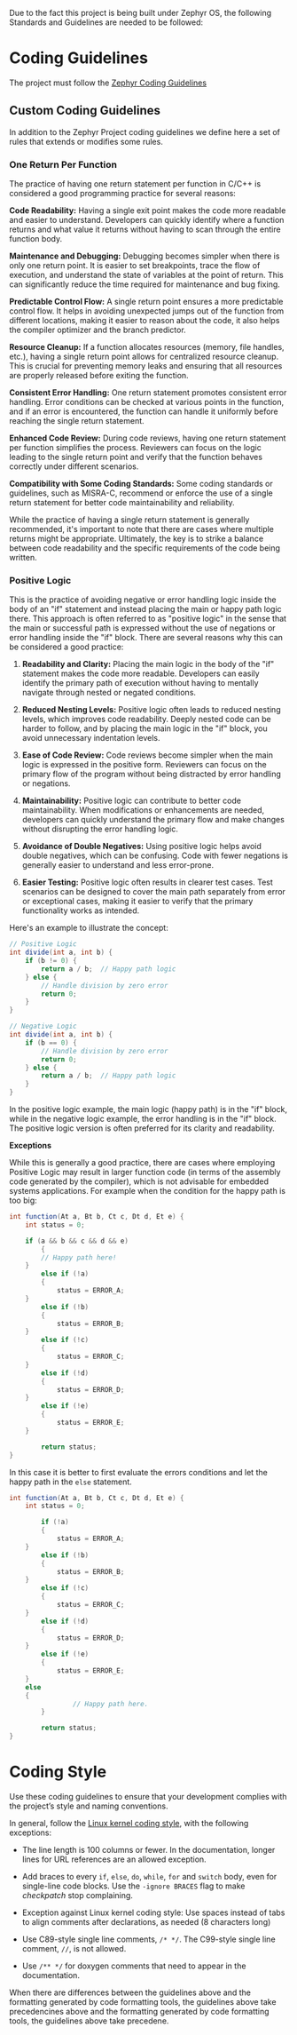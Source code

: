Due to the fact this project is being built under Zephyr OS, the following Standards and Guidelines are needed to be followed:

**Coding Guidelines**
=====================

The project must follow the [Zephyr Coding Guidelines](https://docs.zephyrproject.org/latest/contribute/coding_guidelines/#coding-guidelines)

Custom Coding Guidelines
------------------------

In addition to the Zephyr Project coding guidelines we define here a set of rules that extends or modifies some rules.

### One Return Per Function

The practice of having one return statement per function in C/C++ is considered a good programming practice for several reasons:

**Code Readability:** Having a single exit point makes the code more readable and easier to understand. Developers can quickly identify where a function returns and what value it returns without having to scan through the entire function body.

**Maintenance and Debugging:** Debugging becomes simpler when there is only one return point. It is easier to set breakpoints, trace the flow of execution, and understand the state of variables at the point of return. This can significantly reduce the time required for maintenance and bug fixing.

**Predictable Control Flow:** A single return point ensures a more predictable control flow. It helps in avoiding unexpected jumps out of the function from different locations, making it easier to reason about the code, it also helps the compiler optimizer and the branch predictor.

**Resource Cleanup:** If a function allocates resources (memory, file handles, etc.), having a single return point allows for centralized resource cleanup. This is crucial for preventing memory leaks and ensuring that all resources are properly released before exiting the function.

**Consistent Error Handling:** One return statement promotes consistent error handling. Error conditions can be checked at various points in the function, and if an error is encountered, the function can handle it uniformly before reaching the single return statement.

**Enhanced Code Review:** During code reviews, having one return statement per function simplifies the process. Reviewers can focus on the logic leading to the single return point and verify that the function behaves correctly under different scenarios.

**Compatibility with Some Coding Standards:** Some coding standards or guidelines, such as MISRA-C, recommend or enforce the use of a single return statement for better code maintainability and reliability.

While the practice of having a single return statement is generally recommended, it's important to note that there are cases where multiple returns might be appropriate. Ultimately, the key is to strike a balance between code readability and the specific requirements of the code being written.

### Positive Logic

This is the practice of avoiding negative or error handling logic inside the body of an "if" statement and instead placing the main or happy path logic there. This approach is often referred to as "positive logic" in the sense that the main or successful path is expressed without the use of negations or error handling inside the "if" block. There are several reasons why this can be considered a good practice:

1.  **Readability and Clarity:** Placing the main logic in the body of the "if" statement makes the code more readable. Developers can easily identify the primary path of execution without having to mentally navigate through nested or negated conditions.
    
2.  **Reduced Nesting Levels:** Positive logic often leads to reduced nesting levels, which improves code readability. Deeply nested code can be harder to follow, and by placing the main logic in the "if" block, you avoid unnecessary indentation levels.
    
3.  **Ease of Code Review:** Code reviews become simpler when the main logic is expressed in the positive form. Reviewers can focus on the primary flow of the program without being distracted by error handling or negations.
    
4.  **Maintainability:** Positive logic can contribute to better code maintainability. When modifications or enhancements are needed, developers can quickly understand the primary flow and make changes without disrupting the error handling logic.
    
5.  **Avoidance of Double Negatives:** Using positive logic helps avoid double negatives, which can be confusing. Code with fewer negations is generally easier to understand and less error-prone.
    
6.  **Easier Testing:** Positive logic often results in clearer test cases. Test scenarios can be designed to cover the main path separately from error or exceptional cases, making it easier to verify that the primary functionality works as intended.
    

Here's an example to illustrate the concept:

```java
// Positive Logic
int divide(int a, int b) {
    if (b != 0) {
        return a / b;  // Happy path logic
    } else {
        // Handle division by zero error
        return 0;
    }
}

// Negative Logic
int divide(int a, int b) {
    if (b == 0) {
        // Handle division by zero error
        return 0;
    } else {
        return a / b;  // Happy path logic
    }
}
```

In the positive logic example, the main logic (happy path) is in the "if" block, while in the negative logic example, the error handling is in the "if" block. The positive logic version is often preferred for its clarity and readability.

**Exceptions**

While this is generally a good practice, there are cases where employing Positive Logic may result in larger function code (in terms of the assembly code generated by the compiler), which is not advisable for embedded systems applications. For example when the condition for the happy path is too big:

```java
int function(At a, Bt b, Ct c, Dt d, Et e) {
    int status = 0;

    if (a && b && c && d && e)
		{
        // Happy path here!
    }
		else if (!a)
		{
		    status = ERROR_A;
    }
		else if (!b)
		{
		    status = ERROR_B;
    }
		else if (!c)
		{
		    status = ERROR_C;
    }
		else if (!d)
		{
		    status = ERROR_D;
    }
		else if (!e)
		{
		    status = ERROR_E;
    }

		return status;
}
```

In this case it is better to first evaluate the errors conditions and let the happy path in the `else` statement.

```java
int function(At a, Bt b, Ct c, Dt d, Et e) {
    int status = 0;

		if (!a)
		{
		    status = ERROR_A;
    }
		else if (!b)
		{
		    status = ERROR_B;
    }
		else if (!c)
		{
		    status = ERROR_C;
    }
		else if (!d)
		{
		    status = ERROR_D;
    }
		else if (!e)
		{
		    status = ERROR_E;
    }
    else
    {
				// Happy path here.
		}

		return status;
}
```

**Coding Style**
================

Use these coding guidelines to ensure that your development complies with the project’s style and naming conventions.

In general, follow the [Linux kernel coding style](https://kernel.org/doc/html/latest/process/coding-style.html), with the following exceptions:

*   The line length is 100 columns or fewer. In the documentation, longer lines for URL references are an allowed exception.
    
*   Add braces to every `if`, `else`, `do`, `while`, `for` and `switch` body, even for single-line code blocks. Use the `-ignore BRACES` flag to make _checkpatch_ stop complaining.
    
*   Exception against Linux kernel coding style: Use spaces instead of tabs to align comments after declarations, as needed (8 characters long)
    
*   Use C89-style single line comments, `/* */`. The C99-style single line comment, `//`, is not allowed.
    
*   Use `/** */` for doxygen comments that need to appear in the documentation.
    

When there are differences between the guidelines above and the formatting generated by code formatting tools, the guidelines above take precedencines above and the formatting generated by code formatting tools, the guidelines above take precedene.